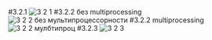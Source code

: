 #3.2.1
![3 2 1](https://user-images.githubusercontent.com/102901720/206870317-7620d493-fbe0-4540-a7fa-e86e0a39c642.png)
#3.2.2 без multiprocessing
![3 2 2 без мультипроцессорности](https://user-images.githubusercontent.com/102901720/206870333-5c2fbb59-9227-4734-b42f-c27408978787.png)
#3.2.2 multiprocessing
![3 2 2 мулбтипроц](https://user-images.githubusercontent.com/102901720/206870359-7b061f06-7124-4926-b652-65ca781b0bbe.png)
#3.2.3
![3 2 3](https://user-images.githubusercontent.com/102901720/206870367-337f8f52-3106-432a-a599-9f2e2f00890a.png)
